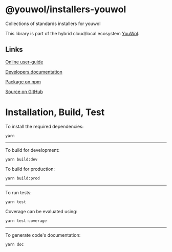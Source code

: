 # @youwol/installers-youwol

Collections of standards installers for youwol

This library is part of the hybrid cloud/local ecosystem
[YouWol](https://platform.youwol.com/applications/@youwol/platform/latest).

## Links

[Online user-guide](https://l.youwol.com/doc/@youwol/installers-youwol)

[Developers documentation](https://platform.youwol.com/applications/@youwol/cdn-explorer/latest?package=@youwol/installers-youwol)

[Package on npm](https://www.npmjs.com/package/@youwol/installers-youwol)

[Source on GitHub](https://github.com/youwol/installers-youwol)

# Installation, Build, Test

To install the required dependencies:

```shell
yarn
```

---

To build for development:

```shell
yarn build:dev
```

To build for production:

```shell
yarn build:prod
```

---

To run tests:

```shell
yarn test
```

Coverage can be evaluated using:

```shell
yarn test-coverage
```

---

To generate code's documentation:

```shell
yarn doc
```
